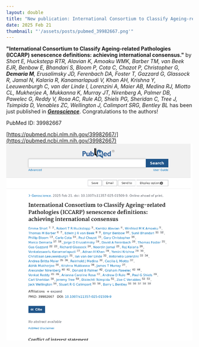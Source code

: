 ```yaml
---
layout: double
title: "New publication: International Consortium to Classify Ageing-related Pathologies ICCARP senescence definitions achieving international consensus"
date: 2025 Feb 21
thumbnail: "'/assets/posts/pubmed_39982667.png'"
---
```

<strong>"International Consortium to Classify Ageing-related Pathologies (ICCARP) senescence definitions: achieving international consensus."</strong> by <em>Short E, Huckstepp RTR, Alavian K, Amoaku WMK, Barber TM, van Beek EJR, Benbow E, Bhandari S, Bloom P, Cota C, Chazot P, Christopher G, <strong>Demaria M</strong>, Erusalimsky JD, Ferenbach DA, Foster T, Gazzard G, Glassock R, Jamal N, Kalaria R, Kanamarlapudi V, Khan AH, Krishna Y, Leeuwenburgh C, van der Linde I, Lorenzini A, Maier AB, Medina RJ, Miotto CL, Mukherjee A, Mukkanna K, Murray JT, Nirenberg A, Palmer DB, Pawelec G, Reddy V, Rosa AC, Rule AD, Shiels PG, Sheridan C, Tree J, Tsimpida D, Venables ZC, Wellington J, Calimport SRG, Bentley BL</em>  has been just published in <em><strong><ins>Geroscience</ins></strong></em>.
Congratulations to the authors!
    
PubMed ID: 39982667
    
[https://pubmed.ncbi.nlm.nih.gov/39982667/](https://pubmed.ncbi.nlm.nih.gov/39982667)
![](/assets/posts/pubmed_39982667.png)
